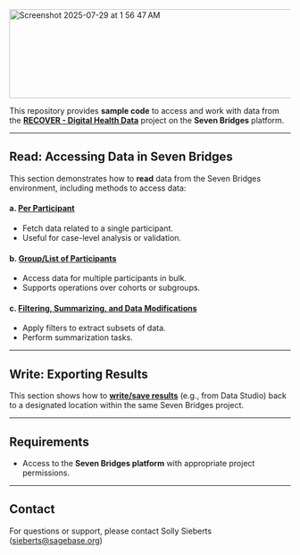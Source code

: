 <img width="638" height="159" alt="Screenshot 2025-07-29 at 1 56 47 AM" src="https://github.com/user-attachments/assets/396d593f-308c-4840-9ef7-c4bfca17b5f7" />

This repository provides **sample code** to access and work with data from the [**RECOVER - Digital Health Data**](https://platform.sb.biodatacatalyst.nhlbi.nih.gov/u/recover/recover-digital-health-data) project on the **Seven Bridges** platform.

---

## Read: Accessing Data in Seven Bridges

This section demonstrates how to **read** data from the Seven Bridges environment, including methods to access data:

#### a. [Per Participant](read/access_dataset.R)
- Fetch data related to a single participant.
- Useful for case-level analysis or validation.

#### b. [Group/List of Participants](read/access_dataset_cohort.R)
- Access data for multiple participants in bulk.
- Supports operations over cohorts or subgroups.

#### c. [Filtering, Summarizing, and Data Modifications](read/access_dataset_adv.R)
- Apply filters to extract subsets of data.
- Perform summarization tasks.

---

## Write: Exporting Results

This section shows how to [**write/save results**](write/write_data.R) (e.g., from Data Studio) back to a designated location within the same Seven Bridges project.

---

## Requirements

- Access to the **Seven Bridges platform** with appropriate project permissions.

---

## Contact

For questions or support, please contact Solly Sieberts (sieberts@sagebase.org)
